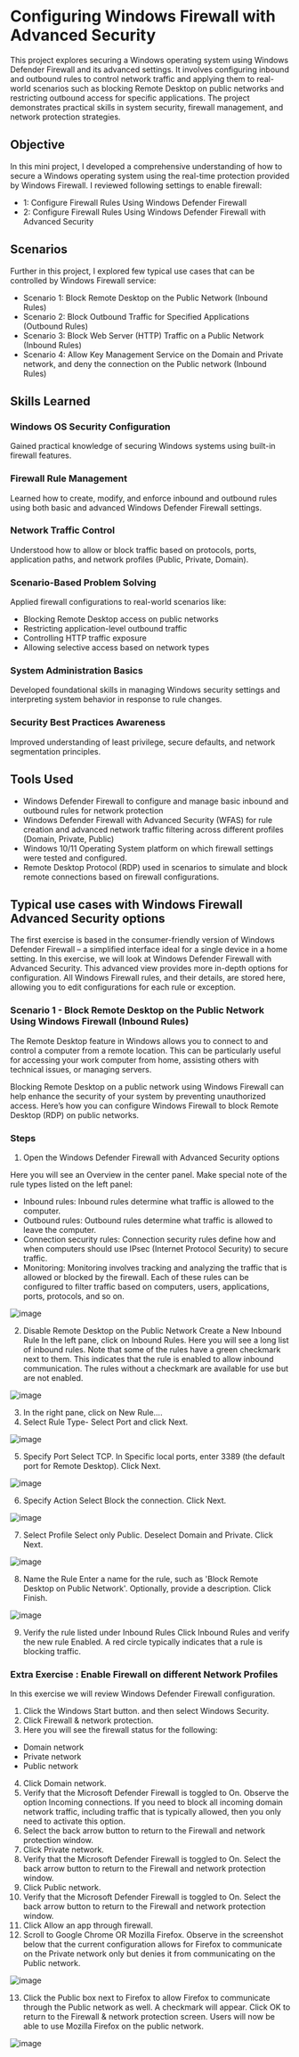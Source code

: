 # Configuring Windows Firewall with Advanced Security
This project explores securing a Windows operating system using Windows Defender Firewall and its advanced settings. It involves configuring inbound and outbound rules to control network traffic and applying them to real-world scenarios such as blocking Remote Desktop on public networks and restricting outbound access for specific applications. The project demonstrates practical skills in system security, firewall management, and network protection strategies.

## Objective

In this mini project, I developed a comprehensive understanding of how to secure a Windows operating system using the real-time protection provided by Windows Firewall.
I reviewed following settings to enable firewall:

- 1: Configure Firewall Rules Using Windows Defender Firewall
- 2: Configure Firewall Rules Using Windows Defender Firewall with Advanced Security

## Scenarios

Further in this project, I explored few typical use cases that can be controlled by Windows Firewall service:

- Scenario 1: Block Remote Desktop on the Public Network (Inbound Rules)
- Scenario 2: Block Outbound Traffic for Specified Applications (Outbound Rules)
- Scenario 3: Block Web Server (HTTP) Traffic on a Public Network (Inbound Rules)
- Scenario 4: Allow Key Management Service on the Domain and Private network, and deny the connection on the Public network (Inbound Rules)

## Skills Learned

### Windows OS Security Configuration
Gained practical knowledge of securing Windows systems using built-in firewall features.

### Firewall Rule Management
Learned how to create, modify, and enforce inbound and outbound rules using both basic and advanced Windows Defender Firewall settings.

### Network Traffic Control
Understood how to allow or block traffic based on protocols, ports, application paths, and network profiles (Public, Private, Domain).

### Scenario-Based Problem Solving
Applied firewall configurations to real-world scenarios like:
- Blocking Remote Desktop access on public networks
- Restricting application-level outbound traffic
- Controlling HTTP traffic exposure
- Allowing selective access based on network types

### System Administration Basics
Developed foundational skills in managing Windows security settings and interpreting system behavior in response to rule changes.

### Security Best Practices Awareness
Improved understanding of least privilege, secure defaults, and network segmentation principles.

## Tools Used

- Windows Defender Firewall to configure and manage basic inbound and outbound rules for network protection
- Windows Defender Firewall with Advanced Security (WFAS) for rule creation and advanced network traffic filtering across different profiles (Domain, Private, Public)
- Windows 10/11 Operating System platform on which firewall settings were tested and configured.
- Remote Desktop Protocol (RDP) used in scenarios to simulate and block remote connections based on firewall configurations.

## Typical use cases with Windows Firewall Advanced Security options

The first exercise is based in the consumer-friendly version of Windows Defender Firewall – a simplified interface ideal for a single device in a home setting. In this exercise, we will look at Windows Defender Firewall with Advanced Security. This advanced view provides more in-depth options for configuration. All Windows Firewall rules, and their details, are stored here, allowing you to edit configurations for each rule or exception.

### Scenario 1 - Block Remote Desktop on the Public Network Using Windows Firewall (Inbound Rules)

The Remote Desktop feature in Windows allows you to connect to and control a computer from a remote location. This can be particularly useful for accessing your work computer from home, assisting others with technical issues, or managing servers.

Blocking Remote Desktop on a public network using Windows Firewall can help enhance the security of your system by preventing unauthorized access. Here’s how you can configure Windows Firewall to block Remote Desktop (RDP) on public networks.

### Steps

1. Open the Windows Defender Firewall with Advanced Security options

Here you will see an Overview in the center panel. Make special note of the rule types listed on the left panel:
- Inbound rules: Inbound rules determine what traffic is allowed to the computer.
- Outbound rules: Outbound rules determine what traffic is allowed to leave the computer.
- Connection security rules: Connection security rules define how and when computers should use IPsec (Internet Protocol Security) to secure traffic.
- Monitoring: Monitoring involves tracking and analyzing the traffic that is allowed or blocked by the firewall.
Each of these rules can be configured to filter traffic based on computers, users, applications, ports, protocols, and so on.

![image](https://github.com/user-attachments/assets/b93cc6e5-774d-4425-8fbd-24578ea638a1)

2. Disable Remote Desktop on the Public Network
Create a New Inbound Rule
In the left pane, click on Inbound Rules.
Here you will see a long list of inbound rules. Note that some of the rules have a green checkmark next to them. This indicates that the rule is enabled to allow inbound communication. The rules without a checkmark are available for use but are not enabled.

![image](https://github.com/user-attachments/assets/bf91546f-9474-4742-a78a-5647b72b3af5)

3. In the right pane, click on New Rule….
4. Select Rule Type- Select Port and click Next.

![image](https://github.com/user-attachments/assets/3ec0cb3e-b2ad-4e05-be30-fa9eaf8e1dbd)

5. Specify Port
Select TCP.
In Specific local ports, enter 3389 (the default port for Remote Desktop).
Click Next.

![image](https://github.com/user-attachments/assets/12fce46e-7860-41e9-89d1-59fdbadc0b7d)

6. Specify Action
Select Block the connection.
Click Next.

![image](https://github.com/user-attachments/assets/5a78f4a1-eeae-4af4-a7d7-943b0264e933)

7. Select Profile
Select only Public.
Deselect Domain and Private.
Click Next.

![image](https://github.com/user-attachments/assets/79399e09-2764-425b-b55f-814bd8c347d2)

8. Name the Rule
Enter a name for the rule, such as 'Block Remote Desktop on Public Network'.
Optionally, provide a description.
Click Finish.

![image](https://github.com/user-attachments/assets/e1a7a684-d141-4e0c-b51b-8e8179b80ac8)

9. Verify the rule listed under Inbound Rules
Click Inbound Rules and verify the new rule Enabled. A red circle typically indicates that a rule is blocking traffic.

### Extra Exercise : Enable Firewall on different Network Profiles

In this exercise we will review Windows Defender Firewall configuration.

1. Click the Windows Start button. and then select Windows Security.
2. Click Firewall & network protection.
3. Here you will see the firewall status for the following:
- Domain network
- Private network
- Public network
4. Click Domain network.
5. Verify that the Microsoft Defender Firewall is toggled to On.
Observe the option Incoming connections. If you need to block all incoming domain network traffic, including traffic that is typically allowed, then you only need to activate this option.
6. Select the back arrow button to return to the Firewall and network protection window.
7. Click Private network.
8. Verify that the Microsoft Defender Firewall is toggled to On.
Select the back arrow button to return to the Firewall and network protection window.
9. Click Public network.
10. Verify that the Microsoft Defender Firewall is toggled to On.
Select the back arrow button to return to the Firewall and network protection window.
11. Click Allow an app through firewall.
12. Scroll to Google Chrome OR Mozilla Firefox. Observe in the screenshot below that the current configuration allows for Firefox to communicate on the Private network only but denies it from communicating on the Public network.
  
![image](https://github.com/user-attachments/assets/1c01b295-f65a-4624-9590-0b406f177eb7)

13. Click the Public box next to Firefox to allow Firefox to communicate through the Public network as well. A checkmark will appear. Click OK to return to the Firewall & network protection screen. Users will now be able to use Mozilla Firefox on the public network.

![image](https://github.com/user-attachments/assets/bb8dd117-7fd1-4eb0-8203-4f560f01419b)
















